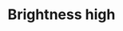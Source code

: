 ---
title: Brightness high
tags: ["brightness", "high", "light", "sun", "daytime", "glow", "radiance"]
icon: brightness-high
svg: '<svg xmlns="http://www.w3.org/2000/svg" width="24" height="24" fill="none" viewBox="0 0 24 24" stroke-width="1.5" stroke-linecap="round" stroke-linejoin="round" stroke="currentColor"><path d="M3 12h3M5 5l2.121 2.121M19 5l-2.121 2.121M5 19l2.121-2.121M19 19l-2.121-2.121M12 3v3m0 15v-3m6-6h3m-6 0a3 3 0 1 1-6 0 3 3 0 0 1 6 0Z"/></svg>'
---